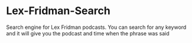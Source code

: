 # Lex-Fridman-Search
Search engine for Lex Fridman podcasts. You can search for any keyword and it will give you the podcast and time when the phrase was said

